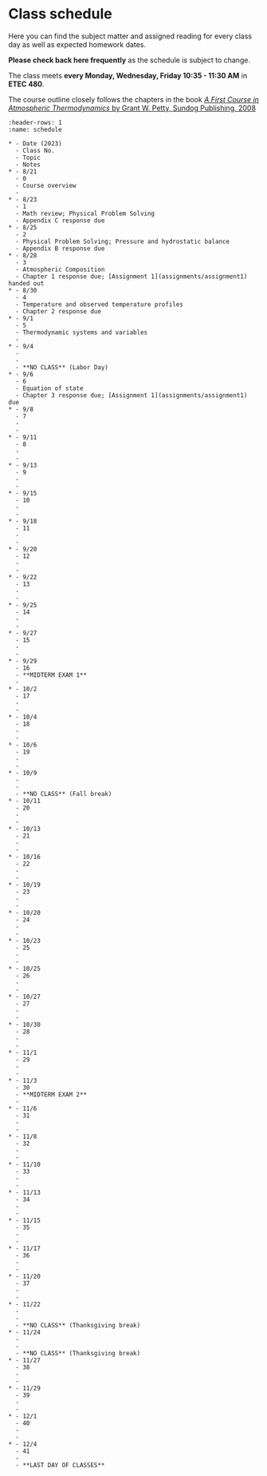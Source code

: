 # Class schedule

Here you can find the subject matter and assigned reading for every class day as well as expected homework dates.

**Please check back here frequently** as the schedule is subject to change.

The class meets **every Monday, Wednesday, Friday 10:35 - 11:30 AM** in **ETEC 480**.

The course outline closely follows the chapters in the book [_A First Course in Atmospheric Thermodynamics_ by Grant W. Petty, Sundog Publishing, 2008](https://sundogpublishingstore.myshopify.com/products/a-first-course-in-atmospheric-thermodynamics-g-w-petty)


```{list-table} Class schedule
:header-rows: 1
:name: schedule

* - Date (2023)
  - Class No.
  - Topic
  - Notes
* - 8/21
  - 0
  - Course overview
  -
* - 8/23
  - 1
  - Math review; Physical Problem Solving
  - Appendix C response due
* - 8/25
  - 2
  - Physical Problem Solving; Pressure and hydrostatic balance
  - Appendix B response due
* - 8/28
  - 3
  - Atmospheric Composition
  - Chapter 1 response due; [Assignment 1](assignments/assignment1) handed out
* - 8/30
  - 4
  - Temperature and observed temperature profiles
  - Chapter 2 response due
* - 9/1
  - 5
  - Thermodynamic systems and variables
  -
* - 9/4
  - 
  - 
  - **NO CLASS** (Labor Day)
* - 9/6
  - 6
  - Equation of state
  - Chapter 3 response due; [Assignment 1](assignments/assignment1) due
* - 9/8
  - 7
  - 
  -
* - 9/11
  - 8
  - 
  - 
* - 9/13
  - 9
  - 
  -
* - 9/15
  - 10
  - 
  -
* - 9/18
  - 11
  - 
  -
* - 9/20
  - 12
  - 
  -
* - 9/22
  - 13
  - 
  -
* - 9/25
  - 14
  - 
  - 
* - 9/27
  - 15
  - 
  -
* - 9/29
  - 16
  - **MIDTERM EXAM 1**
  -
* - 10/2
  - 17
  - 
  -
* - 10/4
  - 18
  - 
  -
* - 10/6
  - 19
  - 
  -
* - 10/9
  - 
  - 
  - **NO CLASS** (Fall break)
* - 10/11
  - 20
  - 
  -
* - 10/13
  - 21
  - 
  -
* - 10/16
  - 22
  - 
  -
* - 10/19
  - 23
  - 
  -
* - 10/20
  - 24
  - 
  -
* - 10/23
  - 25
  - 
  -
* - 10/25
  - 26
  - 
  -
* - 10/27
  - 27
  - 
  -
* - 10/30
  - 28
  - 
  -
* - 11/1
  - 29
  - 
  -
* - 11/3
  - 30
  - **MIDTERM EXAM 2**
  -
* - 11/6
  - 31
  - 
  -
* - 11/8
  - 32
  - 
  -
* - 11/10
  - 33
  - 
  -
* - 11/13
  - 34
  - 
  -
* - 11/15
  - 35
  - 
  -
* - 11/17
  - 36
  - 
  -
* - 11/20
  - 37
  - 
  -
* - 11/22
  - 
  - 
  - **NO CLASS** (Thanksgiving break)
* - 11/24
  - 
  - 
  - **NO CLASS** (Thanksgiving break)
* - 11/27
  - 38
  - 
  -
* - 11/29
  - 39
  - 
  -
* - 12/1
  - 40
  - 
  -
* - 12/4
  - 41
  - 
  - **LAST DAY OF CLASSES**
```

<!-- ------------
0. Course overview and primers (2 class days)
    * Syllabus and overview
    * Physical problem solving (Appendix B)
    * Math review (Appendix C) — as homework assignment in some form? Assignment 0?
1. Atmospheric composition and structure (1 week)
    * Assignment 1 goes out at the end of this unit
2. Thermodynamic systems and variables (2 class days)
3. Physical properties of air (1 week)
    * Assignment 2 goes out at the end
4. Atmospheric pressure (1 week +) 
    * EXAM 1 after this
5. The First Law and its consequences (2 weeks)
    * Assignment 3 in the middle of this unit
6. The Second Law and its consequences (1 week)
    * Assignment 4 at the end
7. Moist processes (3 weeks)  
    * EXAM 2 somewhere in here
    * Assignment 5 at the end
8. Atmospheric stability (2 weeks)
    * Assignment 6 near the end

**FINAL EXAM** Thursday December 7 10:30 am - 12:30 pm (per the [University exam calendar](https://livealbany.sharepoint.com/sites/web_registrar/Shared%20Documents/Forms/AllItems.aspx?id=%2Fsites%2Fweb%5Fregistrar%2FShared%20Documents%2FFinal%20Exams%2FFall%202023%20Final%20Exam%20Schedule%20for%20Web%2Epdf&parent=%2Fsites%2Fweb%5Fregistrar%2FShared%20Documents%2FFinal%20Exams&p=true&ga=1))
 -->
